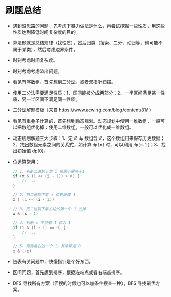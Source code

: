 # 刷题总结

- 遇到没思路的问题，先考虑下暴力做法是什么，再尝试挖掘一些性质，用这些性质达到降低时间复杂度的目的。

- 算法题就是总结规律（找性质），然后归类（搜索、二分、动归等，也可能不属于某类），然后考虑边界条件。

- 时刻考虑时间复杂度。

- 时刻考虑考虑溢出问题。

- 看见有序数组，首先想到二分法，或者双指针扫描。

- 使用二分法需要满足性质：1、区间能被分成两部分；2、一半区间满足某一性质，另一半区间不满足同一性质。

- 二分法解题模板（来自 https://www.acwing.com/blog/content/31/ ）

- 看见有重叠子计算的，首先想到动态规划。动态规划中使用一维数组，一般可以把数组优化掉；使用二维数组，一般可以优化成一维数组。

- 动态规划解题三大步骤：1、定义 `dp` 数组含义，这个数组用来保存历史数据；2、找出数组元素之间的关系式，如计算 `dp[n]` 时，可以利用 `dp[n-1]`；3、找出初始值 dp[0]。

- 位运算常用：

  ```java
  // 1、判断二进制下第 i 位是不是等于1
  if (x & (1 << (i - 1)) > 0) {
      // ...
  }

  // 2、把二进制下第 i 位更改成 1
  x | (1 << (i - 1))

  // 3、把二进制下最右边的第一个 1 去掉
  x & (x - 1)

  // 4、判断 x 中只有 1 位为 1
  if (i & (i - 1) == 0) {
      // ...
  }

  // 5、得到最右边一个 1，其余都是 0
  x & (-x)
  ```

- 链表有关问题中，快慢指针是个好东西。

- 区间问题，首先想到排序，根据左端点或者右端点排序。

- DFS 寻找所有方案（但搜的时候也可以加条件搜某一种），BFS 寻找最优方案。